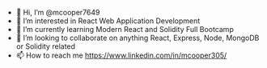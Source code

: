 - 👋 Hi, I’m @mcooper7649
- 👀 I’m interested in React Web Application Development
- 🌱 I’m currently learning Modern React and Solidity Full Bootcamp
- 💞️ I’m looking to collaborate on anything React, Express, Node, MongoDB or Solidity related
- 📫 How to reach me https://www.linkedin.com/in/mcooper305/

<!---
mcooper7649/mcooper7649 is a ✨ special ✨ repository because its `README.md` (this file) appears on your GitHub profile.
You can click the Preview link to take a look at your changes.
--->
